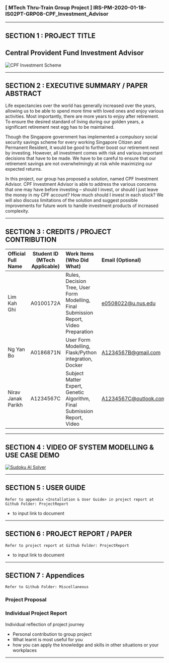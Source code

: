 ### [ MTech Thru-Train Group Project ] IRS-PM-2020-01-18-IS02PT-GRP08-CPF_Investment_Advisor

---

## SECTION 1 : PROJECT TITLE
## Central Provident Fund Investment Advisor
![CPF Investment Scheme](https://dollarsandsense.sg/wp-content/uploads/2019/09/cpfis-beginner-guide-header.png)

---

## SECTION 2 : EXECUTIVE SUMMARY / PAPER ABSTRACT
Life expectancies over the world has generally increased over the years, allowing us to be able to spend more time with loved ones and enjoy various activities. Most importantly, there are more years to enjoy after retirement. To ensure the desired standard of living during our golden years, a significant retirement nest egg has to be maintained. 

Though the Singapore government has implemented a compulsory social security savings scheme for every working Singapore Citizen and Permanent Resident, it would be good to further boost our retirement nest by investing.
However, all investment comes with risk and various important decisions that have to be made. We have to be careful to ensure that our retirement savings are not overwhelmingly at risk while maximizing our expected returns. 

In this project, our group has proposed a solution, named CPF Investment Advisor. CPF Investment Advisor is able to address the various concerns that one may have before investing – should I invest, or should I just leave the money in my CPF account? How much should I invest in each stock? We will also discuss limitations of the solution and suggest possible improvements for future work to handle investment products of increased complexity.


---

## SECTION 3 : CREDITS / PROJECT CONTRIBUTION

| Official Full Name  | Student ID (MTech Applicable)  | Work Items (Who Did What) | Email (Optional) |
| :------------ |:---------------:| :-----| :-----|
| Lim Kah Ghi | A0100172A | Rules, Decision Tree, User Form Modelling, Final Submission Report, Video Preparation | e0508022@u.nus.edu |
| Ng Yan Bo | A0186871N | User Form Modelling, Flask/Python integration, Docker | A1234567B@gmail.com |
| Nirav Janak Parikh | A1234567C | Subject Matter Expert, Genetic Algorithm, Final Submission Report, Video | A1234567C@outlook.com |


---

## SECTION 4 : VIDEO OF SYSTEM MODELLING & USE CASE DEMO

[![Sudoku AI Solver](http://img.youtube.com/vi/-AiYLUjP6o8/0.jpg)](https://youtu.be/-AiYLUjP6o8 "Sudoku AI Solver")


---

## SECTION 5 : USER GUIDE

`Refer to appendix <Installation & User Guide> in project report at Github Folder: ProjectReport`

* to input link to document

---
## SECTION 6 : PROJECT REPORT / PAPER

`Refer to project report at Github Folder: ProjectReport`

* to input link to document


---
## SECTION 7 : Appendices

`Refer to Github Folder: Miscellaneous`

### Project Proposal

### Individual Project Report
Individual reflection of project journey
* Personal contribution to group project
* What learnt is most useful for you
* how you can apply the knowledge and skills in other situations or your workplaces

---

